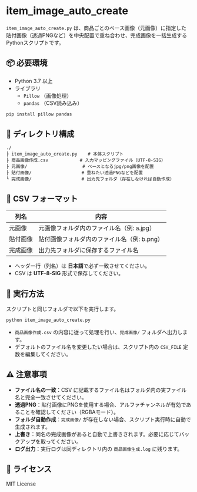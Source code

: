 # item_image_auto_create

`item_image_auto_create.py` は、商品ごとのベース画像（元画像）に指定した貼付画像（透過PNGなど）を中央配置で重ね合わせ、完成画像を一括生成するPythonスクリプトです。

## 📦 必要環境
- Python 3.7 以上
- ライブラリ
  - `Pillow` （画像処理）
  - `pandas` （CSV読み込み）

```bash
pip install pillow pandas
```

## 📂 ディレクトリ構成
```
./
├ item_image_auto_create.py    # 本体スクリプト
├ 商品画像作成.csv            # 入力マッピングファイル（UTF-8-SIG）
├ 元画像/                     # ベースとなるjpg/png画像を配置
├ 貼付画像/                   # 重ねたい透過PNGなどを配置
└ 完成画像/                   # 出力先フォルダ（存在しなければ自動作成）
``` 

## 📝 CSV フォーマット
| 列名     | 内容                                   |
|----------|----------------------------------------|
| 元画像   | 元画像フォルダ内のファイル名（例: a.jpg）|
| 貼付画像 | 貼付画像フォルダ内のファイル名（例: b.png）|
| 完成画像 | 出力先フォルダに保存するファイル名      |

- ヘッダー行（列名）は **日本語**で必ず一致させてください。
- CSV は **UTF-8-SIG** 形式で保存してください。

## 🚀 実行方法
スクリプトと同じフォルダで以下を実行します。 

```bash
python item_image_auto_create.py
```

- `商品画像作成.csv` の内容に従って処理を行い、`完成画像/` フォルダへ出力します。
- デフォルトのファイル名を変更したい場合は、スクリプト内の `CSV_FILE` 定数を編集してください。

## ⚠️ 注意事項
- **ファイル名の一致**：CSV に記載するファイル名はフォルダ内の実ファイル名と完全一致させてください。
- **透過PNG**：貼付画像にPNGを使用する場合、アルファチャンネルが有効であることを確認してください（RGBAモード）。
- **フォルダ自動作成**：`完成画像/` が存在しない場合、スクリプト実行時に自動で生成されます。
- **上書き**：同名の完成画像があると自動で上書きされます。必要に応じてバックアップを取ってください。
- **ログ出力**：実行ログは同ディレクトリ内の `商品画像生成.log` に残ります。

## 🎫 ライセンス
MIT License

